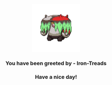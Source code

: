 <p align="center">
            <img src="https://raw.githubusercontent.com/PokeAPI/sprites/master/sprites/pokemon/986.png" width="150" height="150">
          </p>
          <h3 align="center">You have been greeted by - <b>Iron-Treads</b></h3>
          <h3 align="center">Have a nice day!</h3>
        